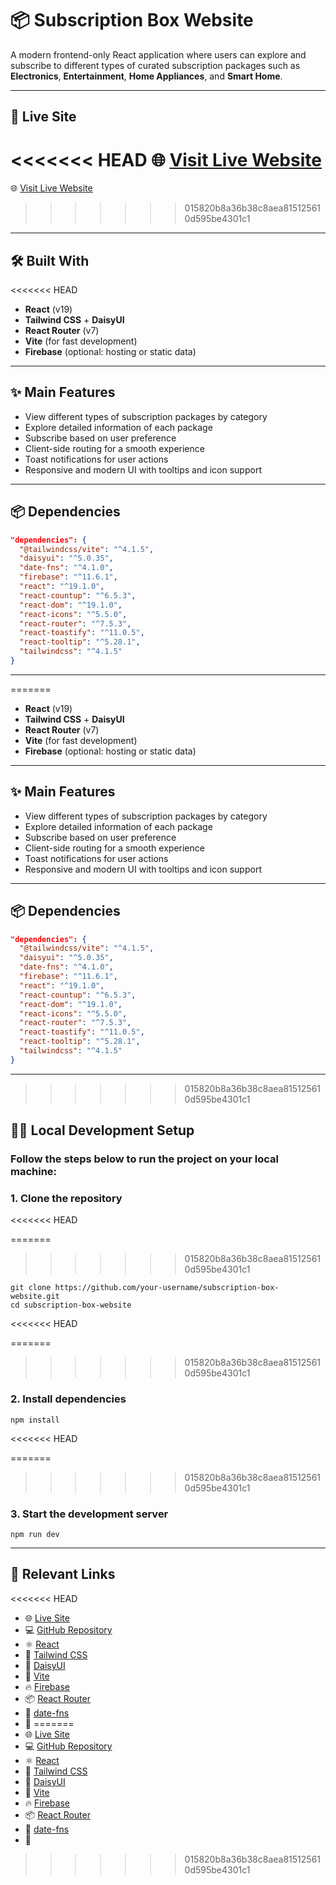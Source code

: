 # 📦 Subscription Box Website

A modern frontend-only React application where users can explore and subscribe to different types of curated subscription packages such as **Electronics**, **Entertainment**, **Home Appliances**, and **Smart Home**.

---

## 🚀 Live Site

<<<<<<< HEAD
🌐 [Visit Live Website](<[https://your-live-site-link.com](https://subscription-box-6103b.web.app/)>)
=======
🌐 [Visit Live Website]([https://your-live-site-link.com](https://subscription-box-6103b.web.app/))
>>>>>>> 015820b8a36b38c8aea815125610d595be4301c1

---

## 🛠️ Built With

<<<<<<< HEAD
-  **React** (v19)
-  **Tailwind CSS** + **DaisyUI**
-  **React Router** (v7)
-  **Vite** (for fast development)
-  **Firebase** (optional: hosting or static data)

---

## ✨ Main Features

-  View different types of subscription packages by category
-  Explore detailed information of each package
-  Subscribe based on user preference
-  Client-side routing for a smooth experience
-  Toast notifications for user actions
-  Responsive and modern UI with tooltips and icon support

---

## 📦 Dependencies

```json
"dependencies": {
  "@tailwindcss/vite": "^4.1.5",
  "daisyui": "^5.0.35",
  "date-fns": "^4.1.0",
  "firebase": "^11.6.1",
  "react": "^19.1.0",
  "react-countup": "^6.5.3",
  "react-dom": "^19.1.0",
  "react-icons": "^5.5.0",
  "react-router": "^7.5.3",
  "react-toastify": "^11.0.5",
  "react-tooltip": "^5.28.1",
  "tailwindcss": "^4.1.5"
}

```

---
=======
- **React** (v19)
- **Tailwind CSS** + **DaisyUI**
- **React Router** (v7)
- **Vite** (for fast development)
- **Firebase** (optional: hosting or static data)
  
---

## ✨ Main Features

- View different types of subscription packages by category
- Explore detailed information of each package
- Subscribe based on user preference
- Client-side routing for a smooth experience
- Toast notifications for user actions
- Responsive and modern UI with tooltips and icon support

---

## 📦 Dependencies

```json
"dependencies": {
  "@tailwindcss/vite": "^4.1.5",
  "daisyui": "^5.0.35",
  "date-fns": "^4.1.0",
  "firebase": "^11.6.1",
  "react": "^19.1.0",
  "react-countup": "^6.5.3",
  "react-dom": "^19.1.0",
  "react-icons": "^5.5.0",
  "react-router": "^7.5.3",
  "react-toastify": "^11.0.5",
  "react-tooltip": "^5.28.1",
  "tailwindcss": "^4.1.5"
}

```

---

>>>>>>> 015820b8a36b38c8aea815125610d595be4301c1

## 🧑‍💻 Local Development Setup

### Follow the steps below to run the project on your local machine:

### 1. Clone the repository
<<<<<<< HEAD

=======
>>>>>>> 015820b8a36b38c8aea815125610d595be4301c1
```
git clone https://github.com/your-username/subscription-box-website.git
cd subscription-box-website
```
<<<<<<< HEAD

=======
>>>>>>> 015820b8a36b38c8aea815125610d595be4301c1
### 2. Install dependencies

```
npm install
```
<<<<<<< HEAD

=======
>>>>>>> 015820b8a36b38c8aea815125610d595be4301c1
### 3. Start the development server

```
npm run dev
```

---

## 🔗 Relevant Links

<<<<<<< HEAD
-  🌐 [Live Site](https://your-live-site-link.com)
-  💻 [GitHub Repository](https://github.com/your-username/subscription-box-website)
-  ⚛️ [React](https://reactjs.org/)
-  💨 [Tailwind CSS](https://tailwindcss.com/)
-  🌸 [DaisyUI](https://daisyui.com/)
-  🚀 [Vite](https://vitejs.dev/)
-  🔥 [Firebase](https://firebase.google.com/)
-  📦 [React Router](https://reactrouter.com/)
-  📅 [date-fns](https://date-fns.org/)
-  🔢
=======
- 🌐 [Live Site](https://your-live-site-link.com)  
- 💻 [GitHub Repository](https://github.com/your-username/subscription-box-website)  
- ⚛️ [React](https://reactjs.org/)  
- 💨 [Tailwind CSS](https://tailwindcss.com/)  
- 🌸 [DaisyUI](https://daisyui.com/)  
- 🚀 [Vite](https://vitejs.dev/)  
- 🔥 [Firebase](https://firebase.google.com/)  
- 📦 [React Router](https://reactrouter.com/)  
- 📅 [date-fns](https://date-fns.org/)  
- 🔢
>>>>>>> 015820b8a36b38c8aea815125610d595be4301c1
